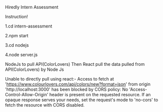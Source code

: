 Hiredly Intern Assessment

Instruction!

1.cd intern-assessment

2.npm start

3.cd nodejs

4.node server.js


NodeJs to pull API(ColorLovers)
Then React pull the data pulled from API(ColorLovers) by Node Js

Unable to directly pull using react:-
Access to fetch at 'https://www.colourlovers.com/api/colors/new?format=json' from origin 'http://localhost:3000' has been blocked by CORS policy: 
No 'Access-Control-Allow-Origin' header is present on the requested resource. If an opaque response serves your needs, set the request's mode to 
'no-cors' to fetch the resource with CORS disabled.
